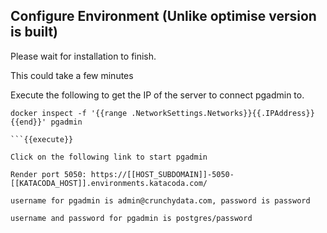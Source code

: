 
## Configure Environment (Unlike optimise version is built)

Please wait for installation to finish.

This could take a few minutes


Execute the following to get the IP of the server to connect pgadmin to.

``` 
docker inspect -f '{{range .NetworkSettings.Networks}}{{.IPAddress}}{{end}}' pgadmin

```{{execute}}

Click on the following link to start pgadmin

Render port 5050: https://[[HOST_SUBDOMAIN]]-5050-[[KATACODA_HOST]].environments.katacoda.com/

username for pgadmin is admin@crunchydata.com, password is password

username and password for pgadmin is postgres/password




